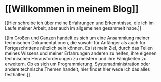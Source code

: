 # [[Willkommen in meinem Blog]]
[[Hier schreibe ich über meine Erfahrungen und Erkenntnisse, die ich im Laufe meiner Arbeit, aber auch im allgemeinen gesammelt habe.]]

[[Im Großen und Ganzen handelt es sich um eine Ansammlung meiner technischen Dokumentationen, die sowohl für Anfänger als auch für Fortgeschrittene nützlich sein können. Es ist mein Ziel, durch das Teilen meines Wissens und meiner Erfahrungen anderen zu helfen, ihre eigenen technischen Herausforderungen zu meistern und ihre Fähigkeiten zu erweitern. Ob es sich um Programmierung, Systemadministration oder andere technische Themen handelt, hier findet hier wede ich das alles festhalten.]]